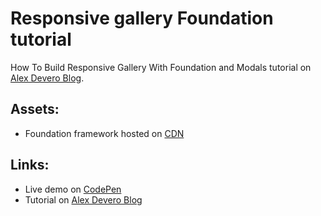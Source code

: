 # Responsive gallery Foundation tutorial
How To Build Responsive Gallery With Foundation and Modals tutorial on [Alex Devero Blog](http://blog.alexdevero.com/).

## Assets:
- Foundation framework hosted on [CDN](https://cdnjs.cloudflare.com/ajax/libs/foundation/6.2.4/foundation-flex.min.css)

## Links:
- Live demo on [CodePen](http://codepen.io/alexdevero/pen/KNNNvW)
- Tutorial on [Alex Devero Blog](http://blog.alexdevero.com/build-responsive-gallery-foundation/)
